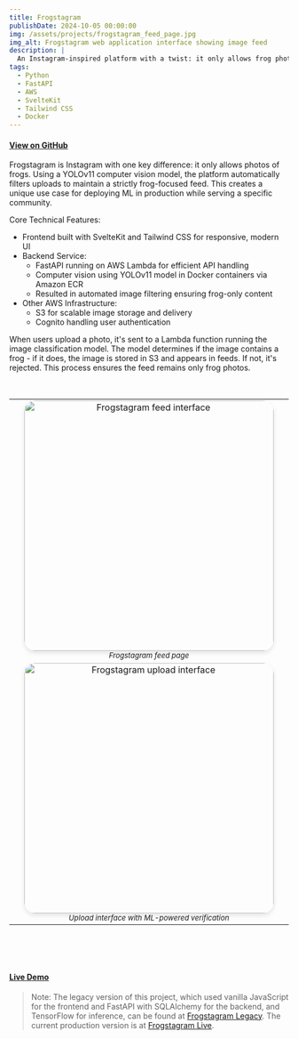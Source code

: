 ```yaml
---
title: Frogstagram
publishDate: 2024-10-05 00:00:00
img: /assets/projects/frogstagram_feed_page.jpg
img_alt: Frogstagram web application interface showing image feed
description: |
  An Instagram-inspired platform with a twist: it only allows frog photos. Uses AWS services and computer vision to automatically filter uploads, ensuring only frog images make it to the feed.
tags:
  - Python
  - FastAPI
  - AWS
  - SvelteKit
  - Tailwind CSS
  - Docker
---
```


#### [View on GitHub](https://github.com/jorgoose/frogstagram-live)

Frogstagram is Instagram with one key difference: it only allows photos of frogs. Using a YOLOv11 computer vision model, the platform automatically filters uploads to maintain a strictly frog-focused feed. This creates a unique use case for deploying ML in production while serving a specific community.

Core Technical Features:
- Frontend built with SvelteKit and Tailwind CSS for responsive, modern UI
- Backend Service:
  - FastAPI running on AWS Lambda for efficient API handling
  - Computer vision using YOLOv11 model in Docker containers via Amazon ECR
  - Resulted in automated image filtering ensuring frog-only content
- Other AWS Infrastructure:
  - S3 for scalable image storage and delivery
  - Cognito handling user authentication

When users upload a photo, it's sent to a Lambda function running the image classification model. The model determines if the image contains a frog - if it does, the image is stored in S3 and appears in feeds. If not, it's rejected. This process ensures the feed remains only frog photos.

<style>
@media (max-width: 768px) {
  .screenshot-table td {
    display: block;
    width: 100%;
    padding: 20px;
  }
  
  .screenshot-table {
    width: 90%;
    margin: 0 auto;
  }

  .screenshot-table img {
    width: 100%;
    max-width: 450px;
    border-radius: 20px;
    box-shadow: 0 4px 8px rgba(0,0,0,0.1);
  }
}

.screenshot-container {
  display: flex;
  justify-content: center;
  width: 100%;
  margin: 2rem auto;
}

.screenshot-table img {
  width: 450px;
  border-radius: 20px;
  box-shadow: 0 4px 8px rgba(0,0,0,0.1);
}
</style>

<div class="screenshot-container">
<!-- Row spacing -->
  <table class="screenshot-table" cellspacing="20">
    <tr>
      <td align="center">
        <img src="/assets/projects/frogstagram_feed_page.jpg" alt="Frogstagram feed interface">
        <font size="2"><em>Frogstagram feed page</em></font>
      </td>
    </tr>
    <tr>
      <td align="center">
        <img src="/assets/projects/frogstagram_upload_page.jpg" alt="Frogstagram upload interface">
        <font size="2"><em>Upload interface with ML-powered verification</em></font>
      </td>
    </tr>
  </table>
</div>

<br/>

#### [Live Demo](https://frogstagram.vercel.app)

> Note: The legacy version of this project, which used vanilla JavaScript for the frontend and FastAPI with SQLAlchemy for the backend, and TensorFlow for inference, can be found at [Frogstagram Legacy](https://github.com/jorgoose/frogstagram). The current production version is at [Frogstagram Live](https://github.com/jorgoose/frogstagram-live).

